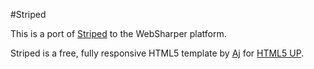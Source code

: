 #Striped

This is a port of [Striped](http://html5up.net/striped/) to the WebSharper platform.

Striped is a free, fully responsive HTML5 template by [Aj](http://n33.co/) for [HTML5 UP](http://html5up.net/).